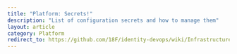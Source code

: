 ```yaml
---
title: "Platform: Secrets!"
description: "List of configuration secrets and how to manage them"
layout: article
category: Platform
redirect_to: https://github.com/18F/identity-devops/wiki/Infrastructure-Secrets
---
```

